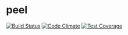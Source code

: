 # peel

[![Build Status](https://travis-ci.org/avalanche-development/peel.svg?branch=master)](https://travis-ci.org/avalanche-development/peel)
[![Code Climate](https://codeclimate.com/github/avalanche-development/peel/badges/gpa.svg)](https://codeclimate.com/github/avalanche-development/peel)
[![Test Coverage](https://codeclimate.com/github/avalanche-development/peel/badges/coverage.svg)](https://codeclimate.com/github/avalanche-development/peel/coverage)
